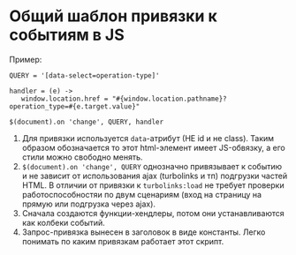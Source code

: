 # Общий шаблон привязки к событиям в JS

Пример:

```
QUERY = '[data-select=operation-type]'

handler = (e) ->
   window.location.href = "#{window.location.pathname}?operation_type=#{e.target.value}"

$(document).on 'change', QUERY, handler
```

1. Для привязки используется `data`-атрибут (НЕ id и не class). Таким образом обозначается то этот html-элемент имеет JS-обвязку, а его стили можно свободно менять.
2. `$(document).on 'change', QUERY` однозначно привязывает к событию и не зависит от использования ajax (turbolinks и тп) подгрузки частей HTML. В отличии от привязки к `turbolinks:load` не требует проверки работоспособностяи по двум сценариям (вход на страницу на прямую или подгрузка через ajax).
3. Сначала создаются функции-хендлеры, потом они устанавливаются как колбеки событий. 
4. Запрос-привязка вынесен в заголовок в виде константы. Легко понимать по каким привязкам работает этот скрипт.

